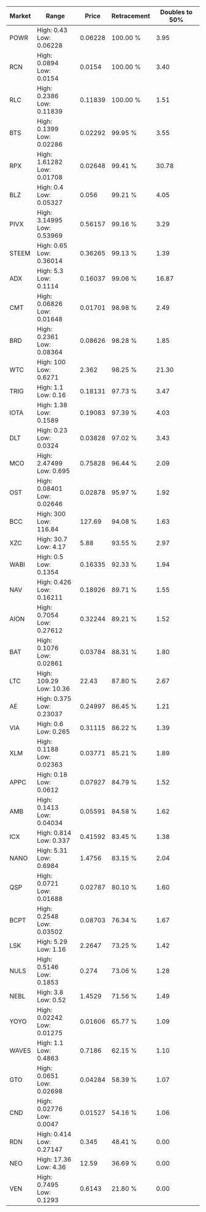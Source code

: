 | Market | Range | Price| Retracement | Doubles to 50% |
| --- | --- | --- | --- | --- |
| POWR | High: 0.43<br />Low: 0.06228 | 0.06228 | 100.00 % | 3.95 |
| RCN | High: 0.0894<br />Low: 0.0154 | 0.0154 | 100.00 % | 3.40 |
| RLC | High: 0.2386<br />Low: 0.11839 | 0.11839 | 100.00 % | 1.51 |
| BTS | High: 0.1399<br />Low: 0.02286 | 0.02292 | 99.95 % | 3.55 |
| RPX | High: 1.61282<br />Low: 0.01708 | 0.02648 | 99.41 % | 30.78 |
| BLZ | High: 0.4<br />Low: 0.05327 | 0.056 | 99.21 % | 4.05 |
| PIVX | High: 3.14995<br />Low: 0.53969 | 0.56157 | 99.16 % | 3.29 |
| STEEM | High: 0.65<br />Low: 0.36014 | 0.36265 | 99.13 % | 1.39 |
| ADX | High: 5.3<br />Low: 0.1114 | 0.16037 | 99.06 % | 16.87 |
| CMT | High: 0.06826<br />Low: 0.01648 | 0.01701 | 98.98 % | 2.49 |
| BRD | High: 0.2361<br />Low: 0.08364 | 0.08626 | 98.28 % | 1.85 |
| WTC | High: 100<br />Low: 0.6271 | 2.362 | 98.25 % | 21.30 |
| TRIG | High: 1.1<br />Low: 0.16 | 0.18131 | 97.73 % | 3.47 |
| IOTA | High: 1.38<br />Low: 0.1589 | 0.19083 | 97.39 % | 4.03 |
| DLT | High: 0.23<br />Low: 0.0324 | 0.03828 | 97.02 % | 3.43 |
| MCO | High: 2.47499<br />Low: 0.695 | 0.75828 | 96.44 % | 2.09 |
| OST | High: 0.08401<br />Low: 0.02646 | 0.02878 | 95.97 % | 1.92 |
| BCC | High: 300<br />Low: 116.84 | 127.69 | 94.08 % | 1.63 |
| XZC | High: 30.7<br />Low: 4.17 | 5.88 | 93.55 % | 2.97 |
| WABI | High: 0.5<br />Low: 0.1354 | 0.16335 | 92.33 % | 1.94 |
| NAV | High: 0.426<br />Low: 0.16211 | 0.18926 | 89.71 % | 1.55 |
| AION | High: 0.7054<br />Low: 0.27612 | 0.32244 | 89.21 % | 1.52 |
| BAT | High: 0.1076<br />Low: 0.02861 | 0.03784 | 88.31 % | 1.80 |
| LTC | High: 109.29<br />Low: 10.36 | 22.43 | 87.80 % | 2.67 |
| AE | High: 0.375<br />Low: 0.23037 | 0.24997 | 86.45 % | 1.21 |
| VIA | High: 0.6<br />Low: 0.265 | 0.31115 | 86.22 % | 1.39 |
| XLM | High: 0.1188<br />Low: 0.02363 | 0.03771 | 85.21 % | 1.89 |
| APPC | High: 0.18<br />Low: 0.0612 | 0.07927 | 84.79 % | 1.52 |
| AMB | High: 0.1413<br />Low: 0.04034 | 0.05591 | 84.58 % | 1.62 |
| ICX | High: 0.814<br />Low: 0.337 | 0.41592 | 83.45 % | 1.38 |
| NANO | High: 5.31<br />Low: 0.6984 | 1.4756 | 83.15 % | 2.04 |
| QSP | High: 0.0721<br />Low: 0.01688 | 0.02787 | 80.10 % | 1.60 |
| BCPT | High: 0.2548<br />Low: 0.03502 | 0.08703 | 76.34 % | 1.67 |
| LSK | High: 5.29<br />Low: 1.16 | 2.2647 | 73.25 % | 1.42 |
| NULS | High: 0.5146<br />Low: 0.1853 | 0.274 | 73.06 % | 1.28 |
| NEBL | High: 3.8<br />Low: 0.52 | 1.4529 | 71.56 % | 1.49 |
| YOYO | High: 0.02242<br />Low: 0.01275 | 0.01606 | 65.77 % | 1.09 |
| WAVES | High: 1.1<br />Low: 0.4863 | 0.7186 | 62.15 % | 1.10 |
| GTO | High: 0.0651<br />Low: 0.02698 | 0.04284 | 58.39 % | 1.07 |
| CND | High: 0.02776<br />Low: 0.0047 | 0.01527 | 54.16 % | 1.06 |
| RDN | High: 0.414<br />Low: 0.27147 | 0.345 | 48.41 % | 0.00 |
| NEO | High: 17.36<br />Low: 4.36 | 12.59 | 36.69 % | 0.00 |
| VEN | High: 0.7495<br />Low: 0.1293 | 0.6143 | 21.80 % | 0.00 |
